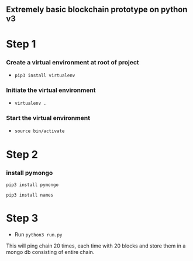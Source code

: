 ## Extremely basic blockchain prototype on python v3

# Step 1

### Create a virtual environment at root of project
- ```pip3 install virtualenv```
### Initiate the virtual environment
- ```virtualenv .```
### Start the virtual environment
- ```source bin/activate```


# Step 2
### install pymongo

```pip3 install pymongo```

```pip3 install names```


# Step 3
- Run `python3 run.py`


This will ping chain 20 times, each time with 20 blocks and store them in a mongo db consisting of entire chain. 